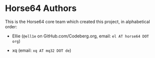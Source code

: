 # Horse64 Authors

This is the Horse64 core team which created this project,
in alphabetical order:

- Ellie (`@ell1e` on GitHub.com/Codeberg.org, email: `el AT horse64 DOT org`)

- xq (email: `xq AT mq32 DOT de`)


